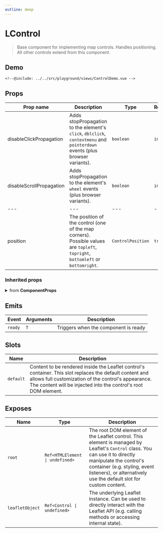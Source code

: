 ```yaml
---
outline: deep
---
```


# LControl

> Base component for implementing map controls. Handles positioning. All other controls extend from this component.

## Demo

<script>
import "leaflet/dist/leaflet.css";
</script>

<div class="demo">
    <ControlDemo />
</div>

```vue{4-6,17-23}
<!--@include: ../../src/playground/views/ControlDemo.vue -->
```

## Props

| Prop name | Description | Type | Reactive | Default | Required |
| --- | --- | --- | --- | --- | --- |
| disableClickPropagation | Adds stopPropagation to the element's `click`, `dblclick`, `contextmenu` and `pointerdown` events (plus browser variants). | `boolean` | `initOnly` | `-` | `false` |
| disableScrollPropagation | Adds stopPropagation to the element's `wheel` events (plus browser variants). | `boolean` | `initOnly` | `-` | `false` |
| --- | --- | --- | --- | --- | --- |
| position | The position of the control (one of the map corners). Possible values are `topleft`, `topright`, `bottomleft` or `bottomright`. | `ControlPosition` | `true` | `-` | `false` |

### Inherited props
<details>
<summary>from <strong>ComponentProps</strong></summary>

| Prop name | Description | Type | Reactive | Default | Required |
| --- | --- | --- | --- | --- | --- |
| options | Leaflet options to pass to the component constructor. | `T` | `initOnly` | `-` | `false` |

</details>

## Emits

| Event | Arguments | Description |
| --- | --- | --- |
| `ready` | `T` | Triggers when the component is ready |

## Slots

| Name | Description |
| --- | --- |
| `default` | Content to be rendered inside the Leaflet control's container. This slot replaces the default content and allows full customization of the control's appearance. The content will be injected into the control's root DOM element. |

## Exposes

| Name | Type | Description |
| --- | --- | --- |
| `root` | `Ref<HTMLElement \| undefined>` | The root DOM element of the Leaflet control. This element is managed by Leaflet's `Control` class. You can use it to directly manipulate the control's container (e.g. styling, event listeners), or alternatively use the default slot for custom content. |
| `leafletObject` | `Ref<Control \| undefined>` | The underlying Leaflet instance. Can be used to directly interact with the Leaflet API (e.g. calling methods or accessing internal state). |

